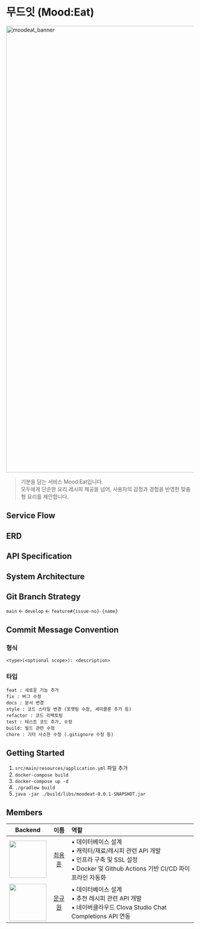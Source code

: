 # 무드잇 (Mood:Eat)

<img width="1200" alt="moodeat_banner" src="https://github.com/user-attachments/assets/f5520069-526c-4d5e-9cbe-244ddb4a836d"/>

> 기분을 담는 서비스 Mood:Eat입니다.  
> 모두에게 단순한 요리 레시피 제공을 넘어, 사용자의 감정과 경험을 반영한 맞춤형 요리를 제안합니다.

## Service Flow

## ERD

## API Specification

## System Architecture

## Git Branch Strategy

`main` ← `develop` ← `feature#{issue-no}-{name}`

## Commit Message Convention

### 형식

```
<type>(<optional scope>): <description>
```

### 타입

```
feat : 새로운 기능 추가
fix : 버그 수정
docs : 문서 변경
style : 코드 스타일 변경 (포맷팅 수정, 세미콜론 추가 등)
refactor : 코드 리팩토링
test : 테스트 코드 추가, 수정
build: 빌드 관련 수정
chore : 기타 사소한 수정 (.gitignore 수정 등)
```

## Getting Started

1. `src/main/resources/application.yml` 파일 추가
2. `docker-compose build`
3. `docker-compose up -d`
4. `./gradlew build`
5. `java -jar ./build/libs/moodeat-0.0.1-SNAPSHOT.jar`

## Members

|                                   Backend                                   |                 이름                 | 역할                                                                                                               |
|:---------------------------------------------------------------------------:|:----------------------------------:|:-----------------------------------------------------------------------------------------------------------------|
| <image src="https://avatars.githubusercontent.com/u/57435446" width=100px/> | [최용훈](https://github.com/yh010217) | • 데이터베이스 설계<br/> • 캐릭터/재료/레시피 관련 API 개발<br/> • 인프라 구축 및 SSL 설정<br/> • Docker 및 Github Actions 기반 CI/CD 파이프라인 자동화 |
| <image src="https://avatars.githubusercontent.com/u/78714820" width=100px/> | [문규원](https://github.com/MoonGyu1) | • 데이터베이스 설계<br/> • 추천 레시피 관련 API 개발<br/> • 네이버클라우드 Clova Studio Chat Completions API 연동                          |
